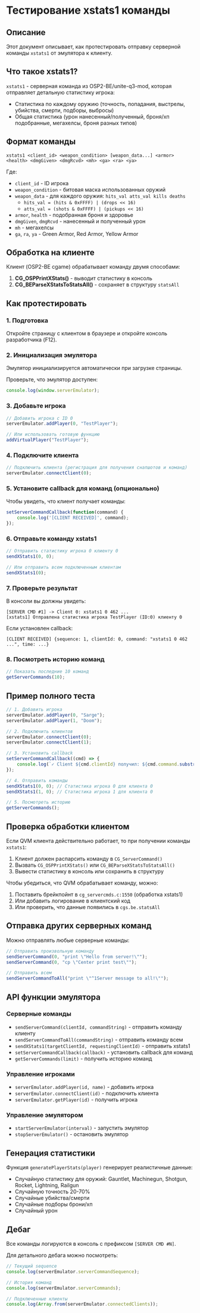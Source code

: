 # Тестирование xstats1 команды

## Описание
Этот документ описывает, как протестировать отправку серверной команды `xstats1` от эмулятора к клиенту.

## Что такое xstats1?
`xstats1` - серверная команда из OSP2-BE/unite-q3-mod, которая отправляет детальную статистику игрока:
- Статистика по каждому оружию (точность, попадания, выстрелы, убийства, смерти, подборы, выбросы)
- Общая статистика (урон нанесенный/полученный, броня/хп подобранные, мегахелсы, броня разных типов)

## Формат команды
```
xstats1 <client_id> <weapon_condition> [weapon_data...] <armor> <health> <dmgGiven> <dmgRcvd> <mh> <ga> <ra> <ya>
```

Где:
- `client_id` - ID игрока
- `weapon_condition` - битовая маска использованных оружий
- `weapon_data` - для каждого оружия: `hits_val atts_val kills deaths`
  - `hits_val = (hits & 0xFFFF) | (drops << 16)`
  - `atts_val = (shots & 0xFFFF) | (pickups << 16)`
- `armor`, `health` - подобранная броня и здоровье
- `dmgGiven`, `dmgRcvd` - нанесенный и полученный урон
- `mh` - мегахелсы
- `ga`, `ra`, `ya` - Green Armor, Red Armor, Yellow Armor

## Обработка на клиенте
Клиент (OSP2-BE cgame) обрабатывает команду двумя способами:
1. **CG_OSPPrintXStats()** - выводит статистику в консоль
2. **CG_BEParseXStatsToStatsAll()** - сохраняет в структуру `statsAll`

## Как протестировать

### 1. Подготовка
Откройте страницу с клиентом в браузере и откройте консоль разработчика (F12).

### 2. Инициализация эмулятора
Эмулятор инициализируется автоматически при загрузке страницы.

Проверьте, что эмулятор доступен:
```javascript
console.log(window.serverEmulator);
```

### 3. Добавьте игрока
```javascript
// Добавить игрока с ID 0
serverEmulator.addPlayer(0, "TestPlayer");

// Или использовать готовую функцию
addVirtualPlayer("TestPlayer");
```

### 4. Подключите клиента
```javascript
// Подключить клиента (регистрация для получения снапшотов и команд)
serverEmulator.connectClient(0);
```

### 5. Установите callback для команд (опционально)
Чтобы увидеть, что клиент получает команды:
```javascript
setServerCommandCallback(function(command) {
    console.log('[CLIENT RECEIVED]', command);
});
```

### 6. Отправьте команду xstats1
```javascript
// Отправить статистику игрока 0 клиенту 0
sendXStats1(0, 0);

// Или отправить всем подключенным клиентам
sendXStats1(0);
```

### 7. Проверьте результат
В консоли вы должны увидеть:
```
[SERVER CMD #1] -> Client 0: xstats1 0 462 ...
[xstats1] Отправлена статистика игрока TestPlayer (ID:0) клиенту 0
```

Если установлен callback:
```
[CLIENT RECEIVED] {sequence: 1, clientId: 0, command: "xstats1 0 462 ...", time: ...}
```

### 8. Посмотреть историю команд
```javascript
// Показать последние 10 команд
getServerCommands(10);
```

## Пример полного теста
```javascript
// 1. Добавить игрока
serverEmulator.addPlayer(0, "Sarge");
serverEmulator.addPlayer(1, "Doom");

// 2. Подключить клиентов
serverEmulator.connectClient(0);
serverEmulator.connectClient(1);

// 3. Установить callback
setServerCommandCallback((cmd) => {
    console.log(`✓ Client ${cmd.clientId} получил: ${cmd.command.substring(0, 50)}...`);
});

// 4. Отправить команды
sendXStats1(0, 0); // Статистика игрока 0 для клиента 0
sendXStats1(1, 0); // Статистика игрока 1 для клиента 0

// 5. Посмотреть историю
getServerCommands();
```

## Проверка обработки клиентом
Если QVM клиента действительно работает, то при получении команды `xstats1`:
1. Клиент должен распарсить команду в `CG_ServerCommand()`
2. Вызвать `CG_OSPPrintXStats()` или `CG_BEParseXStatsToStatsAll()`
3. Вывести статистику в консоль или сохранить в структуру

Чтобы убедиться, что QVM обрабатывает команду, можно:
1. Поставить брейкпойнт в `cg_servercmds.c:1550` (обработка xstats1)
2. Или добавить логирование в клиентский код
3. Или проверить, что данные появились в `cgs.be.statsAll`

## Отправка других серверных команд
Можно отправлять любые серверные команды:
```javascript
// Отправить произвольную команду
sendServerCommand(0, "print \"Hello from server!\"");
sendServerCommand(0, "cp \"Center print test\"");

// Отправить всем
sendServerCommandToAll("print \"^1Server message to all!\"");
```

## API функции эмулятора

### Серверные команды
- `sendServerCommand(clientId, commandString)` - отправить команду клиенту
- `sendServerCommandToAll(commandString)` - отправить команду всем
- `sendXStats1(targetClientId, requestingClientId)` - отправить xstats1
- `setServerCommandCallback(callback)` - установить callback для команд
- `getServerCommands(limit)` - получить историю команд

### Управление игроками
- `serverEmulator.addPlayer(id, name)` - добавить игрока
- `serverEmulator.connectClient(id)` - подключить клиента
- `serverEmulator.getPlayer(id)` - получить игрока

### Управление эмулятором
- `startServerEmulator(interval)` - запустить эмулятор
- `stopServerEmulator()` - остановить эмулятор

## Генерация статистики
Функция `generatePlayerStats(player)` генерирует реалистичные данные:
- Случайную статистику для оружий: Gauntlet, Machinegun, Shotgun, Rocket, Lightning, Railgun
- Случайную точность 20-70%
- Случайные убийства/смерти
- Случайные подборы брони/хп
- Случайный урон

## Дебаг
Все команды логируются в консоль с префиксом `[SERVER CMD #N]`.

Для детального дебага можно посмотреть:
```javascript
// Текущий sequence
console.log(serverEmulator.serverCommandSequence);

// История команд
console.log(serverEmulator.serverCommands);

// Подключенные клиенты
console.log(Array.from(serverEmulator.connectedClients));
```





